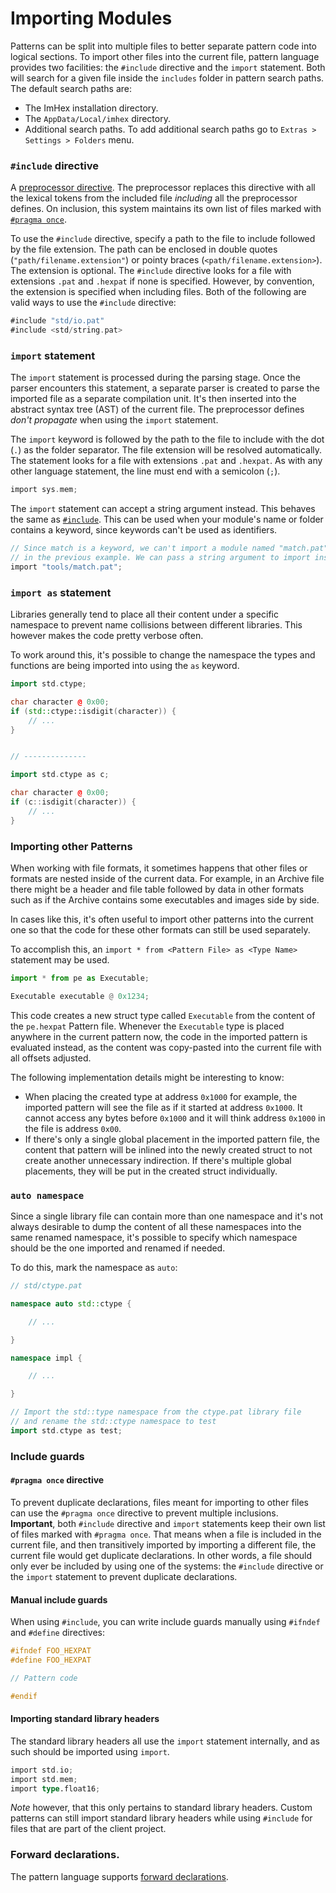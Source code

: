 # Importing Modules

Patterns can be split into multiple files to better separate pattern code into logical sections. To import other files into the current file, pattern language provides two facilities: the `#include` directive and the `import` statement. Both will search for a given file inside the `includes` folder in pattern search paths. The default search paths are:

* The ImHex installation directory.
* The `AppData/Local/imhex` directory.
* Additional search paths. To add additional search paths go to `Extras > Settings > Folders` menu.

### `#include` directive

A [preprocessor directive](preprocessor.md). The preprocessor replaces this directive with all the lexical tokens from the included file _including_ all the preprocessor defines. On inclusion, this system maintains its own list of files marked with [`#pragma once`](importing-modules.md#include-guards).

To use the `#include` directive, specify a path to the file to include followed by the file extension. The path can be enclosed in double quotes (`"path/filename.extension"`) or pointy braces (`<path/filename.extension>`). The extension is optional. The `#include` directive looks for a file with extensions `.pat` and `.hexpat` if none is specified. However, by convention, the extension is specified when including files. Both of the following are valid ways to use the `#include` directive:

```rust
#include "std/io.pat"
#include <std/string.pat>
```

### `import` statement

The `import` statement is processed during the parsing stage. Once the parser encounters this statement, a separate parser is created to parse the imported file as a separate compilation unit. It's then inserted into the abstract syntax tree (AST) of the current file. The preprocessor defines _don't propagate_ when using the `import` statement.

The `import` keyword is followed by the path to the file to include with the dot (`.`) as the folder separator. The file extension will be resolved automatically. The statement looks for a file with extensions `.pat` and `.hexpat`. As with any other language statement, the line must end with a semicolon (`;`).

```rust
import sys.mem;
```

The `import` statement can accept a string argument instead. This behaves the same as [`#include`](importing-modules.md#include-directive). This can be used when your module's name or folder contains a keyword, since keywords can't be used as identifiers.

```rust
// Since match is a keyword, we can't import a module named "match.pat" as described
// in the previous example. We can pass a string argument to import instead.
import "tools/match.pat";
```

### `import as` statement

Libraries generally tend to place all their content under a specific namespace to prevent name collisions between different libraries. This however makes the code pretty verbose often.

To work around this, it's possible to change the namespace the types and functions are being imported into using the `as` keyword.

```cpp
import std.ctype;

char character @ 0x00;
if (std::ctype::isdigit(character)) {
    // ...
}


// --------------

import std.ctype as c;

char character @ 0x00;
if (c::isdigit(character)) {
    // ...
}
```

### Importing other Patterns

When working with file formats, it sometimes happens that other files or formats are nested inside of the current data. For example, in an Archive file there might be a header and file table followed by data in other formats such as if the Archive contains some executables and images side by side.

In cases like this, it's often useful to import other patterns into the current one so that the code for these other formats can still be used separately.&#x20;

To accomplish this, an `import * from <Pattern File> as <Type Name>` statement may be used.

```python
import * from pe as Executable;

Executable executable @ 0x1234;
```

This code creates a new struct type called `Executable` from the content of the `pe.hexpat` Pattern file. Whenever the `Executable` type is placed anywhere in the current pattern now, the code in the imported pattern is evaluated instead, as the content was copy-pasted into the current file with all offsets adjusted.

The following implementation details might be interesting to know:

* When placing the created type at address `0x1000` for example, the imported pattern will see the file as if it started at address `0x1000`. It cannot access any bytes before `0x1000` and it will think address `0x1000` in the file is address `0x00`.
* If there's only a single global placement in the imported pattern file, the content that pattern will be inlined into the newly created struct to not create another unnecessary indirection. If there's multiple global placements, they will be put in the created struct individually.

### `auto namespace`

Since a single library file can contain more than one namespace and it's not always desirable to dump the content of all these namespaces into the same renamed namespace, it's possible to specify which namespace should be the one imported and renamed if needed.

To do this, mark the namespace as `auto`:

```cpp
// std/ctype.pat

namespace auto std::ctype {

    // ...

}

namespace impl {

    // ...

}
```

```cpp
// Import the std::type namespace from the ctype.pat library file
// and rename the std::ctype namespace to test
import std.ctype as test;
```

### Include guards

#### `#pragma once` directive

To prevent duplicate declarations, files meant for importing to other files can use the `#pragma once` directive to prevent multiple inclusions. **Important**, both `#include` directive and `import` statements keep their own list of files marked with `#pragma once`. That means when a file is included in the current file, and then transitively imported by importing a different file, the current file would get duplicate declarations. In other words, a file should only ever be included by using one of the systems: the `#include` directive or the `import` statement to prevent duplicate declarations.

#### Manual include guards

When using `#include`, you can write include guards manually using `#ifndef` and `#define` directives:

```c++
#ifndef FOO_HEXPAT
#define FOO_HEXPAT

// Pattern code

#endif
```

#### Importing standard library headers

The standard library headers all use the `import` statement internally, and as such should be imported using `import`.

```rust
import std.io;
import std.mem;
import type.float16;
```

_Note_ however, that this only pertains to standard library headers. Custom patterns can still import standard library headers while using `#include` for files that are part of the client project.

### Forward declarations.

The pattern language supports [forward declarations](data-types.md#forward-declaration).

